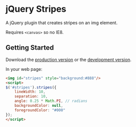 # jQuery Stripes

A jQuery plugin that creates stripes on an img element.

Requires `<canvas>` so no IE8. 

## Getting Started
Download the [production version][min] or the [development version][max].

[min]: https://raw.github.com/patrickgunderson/jquery.stripes/master/dist/jquery.stripes.min.js
[max]: https://raw.github.com/patrickgunderson/jquery.stripes/master/dist/jquery.stripes.js

In your web page:


```html
<img id="stripes" style="background:#888"/>
<script>
$('#stripes').stripes({
    lineWidth: 10,
    separation: 10,
    angle: 0.25 * Math.PI, // radians
    backgroundColor: null,
    foregroundColor: "#000"
});
</script>
```
